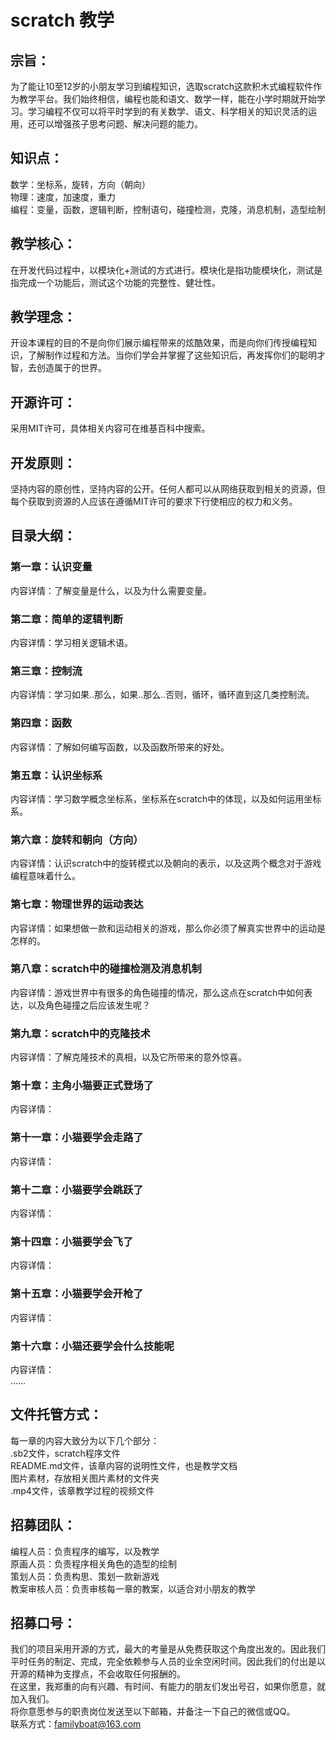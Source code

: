 # scratch 教学  
## 宗旨：  
为了能让10至12岁的小朋友学习到编程知识，选取scratch这款积木式编程软件作为教学平台。我们始终相信，编程也能和语文、数学一样，能在小学时期就开始学习。学习编程不仅可以将平时学到的有关数学、语文、科学相关的知识灵活的运用，还可以增强孩子思考问题、解决问题的能力。  
## 知识点：  
数学：坐标系，旋转，方向（朝向）  
物理：速度，加速度，重力  
编程：变量，函数，逻辑判断，控制语句，碰撞检测，克隆，消息机制，造型绘制  
## 教学核心：  
在开发代码过程中，以模块化+测试的方式进行。模块化是指功能模块化，测试是指完成一个功能后，测试这个功能的完整性、健壮性。  
## 教学理念：  
开设本课程的目的不是向你们展示编程带来的炫酷效果，而是向你们传授编程知识，了解制作过程和方法。当你们学会并掌握了这些知识后，再发挥你们的聪明才智，去创造属于的世界。  
## 开源许可：  
采用MIT许可，具体相关内容可在维基百科中搜索。  
## 开发原则：  
坚持内容的原创性，坚持内容的公开。任何人都可以从网络获取到相关的资源，但每个获取到资源的人应该在遵循MIT许可的要求下行使相应的权力和义务。 
## 目录大纲：  
### 第一章：认识变量  
内容详情：了解变量是什么，以及为什么需要变量。  
### 第二章：简单的逻辑判断  
内容详情：学习相关逻辑术语。  
### 第三章：控制流  
内容详情：学习如果..那么，如果..那么..否则，循环，循环直到这几类控制流。  
### 第四章：函数  
内容详情：了解如何编写函数，以及函数所带来的好处。  
### 第五章：认识坐标系  
内容详情：学习数学概念坐标系，坐标系在scratch中的体现，以及如何运用坐标系。  
### 第六章：旋转和朝向（方向）  
内容详情：认识scratch中的旋转模式以及朝向的表示，以及这两个概念对于游戏编程意味着什么。  
### 第七章：物理世界的运动表达  
内容详情：如果想做一款和运动相关的游戏，那么你必须了解真实世界中的运动是怎样的。  
### 第八章：scratch中的碰撞检测及消息机制  
内容详情：游戏世界中有很多的角色碰撞的情况，那么这点在scratch中如何表达，以及角色碰撞之后应该发生呢？  
### 第九章：scratch中的克隆技术  
内容详情：了解克隆技术的真相，以及它所带来的意外惊喜。  
### 第十章：主角小猫要正式登场了  
内容详情：  
### 第十一章：小猫要学会走路了  
内容详情：  
### 第十二章：小猫要学会跳跃了  
内容详情：  
### 第十四章：小猫要学会飞了  
内容详情：  
### 第十五章：小猫要学会开枪了  
内容详情：  
### 第十六章：小猫还要学会什么技能呢  
内容详情：  
…… 
## 文件托管方式：  
每一章的内容大致分为以下几个部分：  
.sb2文件，scratch程序文件  
README.md文件，该章内容的说明性文件，也是教学文档  
图片素材，存放相关图片素材的文件夹  
.mp4文件，该章教学过程的视频文件
## 招募团队：  
编程人员：负责程序的编写，以及教学  
原画人员：负责程序相关角色的造型的绘制  
策划人员：负责构思、策划一款新游戏  
教案审核人员：负责审核每一章的教案，以适合对小朋友的教学  
## 招募口号：  
我们的项目采用开源的方式，最大的考量是从免费获取这个角度出发的。因此我们平时任务的制定、完成，完全依赖参与人员的业余空闲时间。因此我们的付出是以开源的精神为支撑点，不会收取任何报酬的。  
在这里，我郑重的向有兴趣、有时间、有能力的朋友们发出号召，如果你愿意，就加入我们。  
将你意愿参与的职责岗位发送至以下邮箱，并备注一下自己的微信或QQ。  
联系方式：familyboat@163.com  
